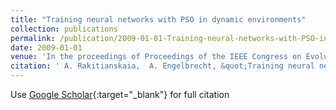 ```yaml
---
title: "Training neural networks with PSO in dynamic environments"
collection: publications
permalink: /publication/2009-01-01-Training-neural-networks-with-PSO-in-dynamic-environments
date: 2009-01-01
venue: 'In the proceedings of Proceedings of the IEEE Congress on Evolutionary Computation'
citation: ' A. Rakitianskaia,  A. Engelbrecht, &quot;Training neural networks with PSO in dynamic environments.&quot; In the proceedings of Proceedings of the IEEE Congress on Evolutionary Computation, 2009.'
---
```

Use [Google Scholar](https://scholar.google.com/scholar?q=Training+neural+networks+with+PSO+in+dynamic+environments){:target="_blank"} for full citation